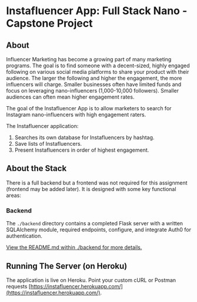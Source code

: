 # Instafluencer App: Full Stack Nano - Capstone Project

## About

Influencer Marketing has become a growing part of many marketing programs. The goal is to find someone with a decent-sized, highly engaged following on various social media platforms to share your product with their audience. The larger the following and higher the engagement, the more influencers will charge. Smaller businesses often have limited funds and focus on leveraging nano-influencers (1,000-10,000 followers). Smaller audiences can often mean higher engagement rates.

The goal of the Instafluencer App is to allow marketers to search for Instagram nano-influencers with high engagement raters.

The Instafluencer application:

1. Searches its own database for Instafluencers by hashtag.
2. Save lists of Instafluencers.
3. Present Instafluencers in order of highest engagement.


## About the Stack

There is a full backend but a frontend was not required for this assignment (frontend may be added later). It is designed with some key functional areas:


### Backend

The `./backend` directory contains a completed Flask server with a written SQLAlchemy module, required endpoints, configure, and integrate Auth0 for authentication.

[View the README.md within ./backend for more details.](./backend/README.md)

## Running The Server (on Heroku)

The application is live on Heroku. Point your custom cURL or Postman requests [https://instafluencer.herokuapp.com/](https://instafluencer.herokuapp.com/).
